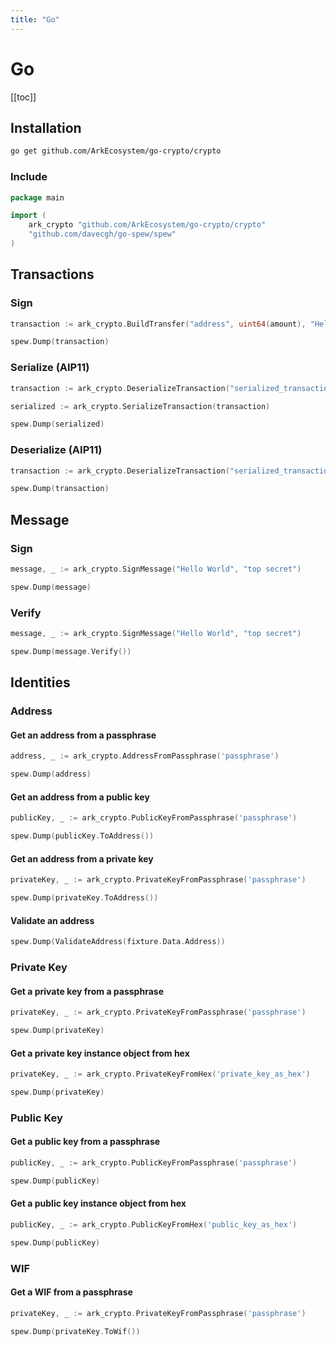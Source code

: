 ```yaml
---
title: "Go"
---
```


# Go

[[toc]]

## Installation

```bash
go get github.com/ArkEcosystem/go-crypto/crypto
```

### Include

```go
package main

import (
    ark_crypto "github.com/ArkEcosystem/go-crypto/crypto"
    "github.com/davecgh/go-spew/spew"
)
```

## Transactions

### Sign

```go
transaction := ark_crypto.BuildTransfer("address", uint64(amount), "Hello World", "top secret", "second top secret")

spew.Dump(transaction)
```

### Serialize (AIP11)

```go
transaction := ark_crypto.DeserializeTransaction("serialized_transaction")

serialized := ark_crypto.SerializeTransaction(transaction)

spew.Dump(serialized)
```

### Deserialize (AIP11)

```go
transaction := ark_crypto.DeserializeTransaction("serialized_transaction")

spew.Dump(transaction)
```

## Message

### Sign

```go
message, _ := ark_crypto.SignMessage("Hello World", "top secret")

spew.Dump(message)
```

### Verify

```go
message, _ := ark_crypto.SignMessage("Hello World", "top secret")

spew.Dump(message.Verify())
```

## Identities

### Address

#### Get an address from a passphrase
```go
address, _ := ark_crypto.AddressFromPassphrase('passphrase')

spew.Dump(address)
```

#### Get an address from a public key
```go
publicKey, _ := ark_crypto.PublicKeyFromPassphrase('passphrase')

spew.Dump(publicKey.ToAddress())
```

#### Get an address from a private key
```go
privateKey, _ := ark_crypto.PrivateKeyFromPassphrase('passphrase')

spew.Dump(privateKey.ToAddress())
```

#### Validate an address
```go
spew.Dump(ValidateAddress(fixture.Data.Address))
```

### Private Key

#### Get a private key from a passphrase
```go
privateKey, _ := ark_crypto.PrivateKeyFromPassphrase('passphrase')

spew.Dump(privateKey)
```

#### Get a private key instance object from hex
```go
privateKey, _ := ark_crypto.PrivateKeyFromHex('private_key_as_hex')

spew.Dump(privateKey)
```

### Public Key

#### Get a public key from a passphrase
```go
publicKey, _ := ark_crypto.PublicKeyFromPassphrase('passphrase')

spew.Dump(publicKey)
```

#### Get a public key instance object from hex
```go
publicKey, _ := ark_crypto.PublicKeyFromHex('public_key_as_hex')

spew.Dump(publicKey)
```

### WIF

#### Get a WIF from a passphrase
```go
privateKey, _ := ark_crypto.PrivateKeyFromPassphrase('passphrase')

spew.Dump(privateKey.ToWif())
```

